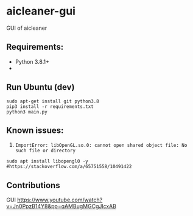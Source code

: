# aicleaner-gui
GUI of aicleaner

## Requirements:

- Python 3.8.1+
- 

## Run Ubuntu (dev)

```
sudo apt-get install git python3.8
pip3 install -r requirements.txt
python3 main.py
```

## Known issues:

1. `ImportError: libOpenGL.so.0: cannot open shared object file: No such file or directory`

`sudo apt install libopengl0 -y #https://stackoverflow.com/a/65751558/10491422`


## Contributions

GUI https://www.youtube.com/watch?v=Jn0PpzB14Y8&pp=qAMBugMGCgJlcxAB